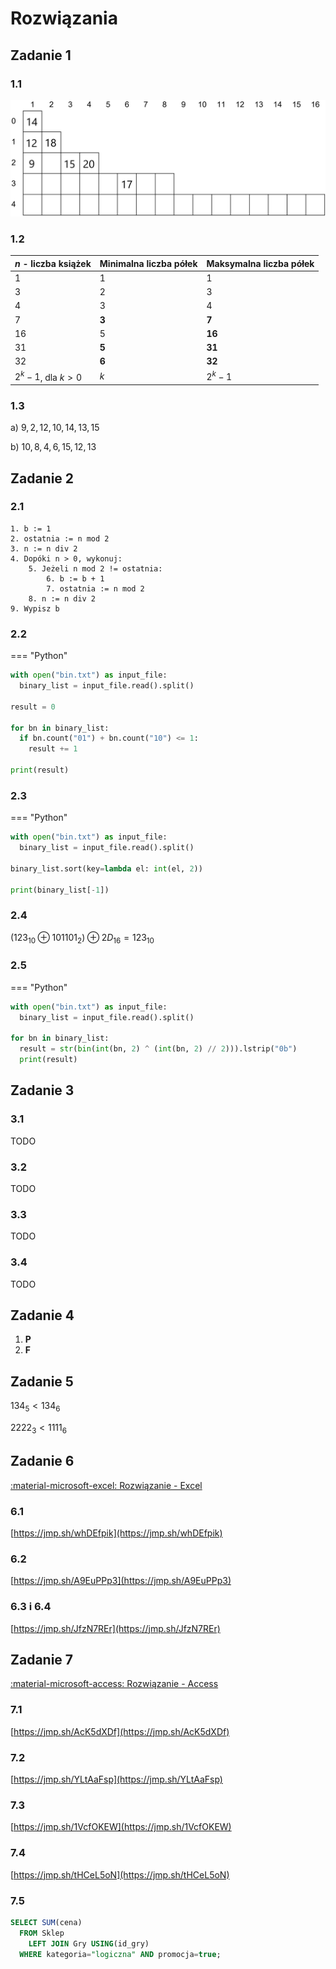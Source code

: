 # Rozwiązania

## Zadanie 1

### 1.1

![](../../../assets/zad1_1_2023.png)

### 1.2

| $n$ - liczba książek | Minimalna liczba półek | Maksymalna liczba półek |
|-|-|-|
| 1 | 1 | 1 |
| 3 | 2 | 3 | 
| 4 | 3 | 4 |
| 7 | **3**  | **7** |
| 16 | 5 | **16** |
| 31 | **5** | **31** |
| 32 | **6** | **32** |
| $2^k - 1$, dla $k>0$ | $k$ | $2^k - 1$ |

### 1.3

a) $9, 2, 12, 10, 14, 13, 15$ 

b) $10, 8, 4, 6, 15, 12, 13$

## Zadanie 2

### 2.1

```
1. b := 1
2. ostatnia := n mod 2
3. n := n div 2
4. Dopóki n > 0, wykonuj:
    5. Jeżeli n mod 2 != ostatnia:
        6. b := b + 1
        7. ostatnia := n mod 2
    8. n := n div 2
9. Wypisz b
```

### 2.2

=== "Python"

  ```python linenums="1"
  with open("bin.txt") as input_file:
    binary_list = input_file.read().split()

  result = 0

  for bn in binary_list:
    if bn.count("01") + bn.count("10") <= 1:
      result += 1

  print(result)
  ```

### 2.3

=== "Python"

  ```python linenums="1"
  with open("bin.txt") as input_file:
    binary_list = input_file.read().split()

  binary_list.sort(key=lambda el: int(el, 2))

  print(binary_list[-1])
  ```

### 2.4

$(123_{10} \oplus 101101_2) \oplus 2D_{16} = 123_{10}$

### 2.5

=== "Python"

  ```python linenums="1"
  with open("bin.txt") as input_file:
    binary_list = input_file.read().split()

  for bn in binary_list:
    result = str(bin(int(bn, 2) ^ (int(bn, 2) // 2))).lstrip("0b")
    print(result)
  ```

## Zadanie 3

### 3.1

TODO

### 3.2

TODO

### 3.3

TODO

### 3.4

TODO

## Zadanie 4

1. **P**
2. **F**

## Zadanie 5

$134_5 < 134_6$

$2222_3 < 1111_6$

## Zadanie 6

[:material-microsoft-excel: Rozwiązanie - Excel](../../../assets/zad6_2023.xlsx)

### 6.1

[https://jmp.sh/whDEfpik](https://jmp.sh/whDEfpik)

### 6.2

[https://jmp.sh/A9EuPPp3](https://jmp.sh/A9EuPPp3)

### 6.3 i 6.4

[https://jmp.sh/JfzN7REr](https://jmp.sh/JfzN7REr)

## Zadanie 7

[:material-microsoft-access: Rozwiązanie - Access](../../../assets/zad7_2023.accdb)

### 7.1

[https://jmp.sh/AcK5dXDf](https://jmp.sh/AcK5dXDf)

### 7.2

[https://jmp.sh/YLtAaFsp](https://jmp.sh/YLtAaFsp)

### 7.3

[https://jmp.sh/1VcfOKEW](https://jmp.sh/1VcfOKEW)

### 7.4

[https://jmp.sh/tHCeL5oN](https://jmp.sh/tHCeL5oN)

### 7.5

```SQL
SELECT SUM(cena) 
  FROM Sklep 
    LEFT JOIN Gry USING(id_gry) 
  WHERE kategoria="logiczna" AND promocja=true;
```
